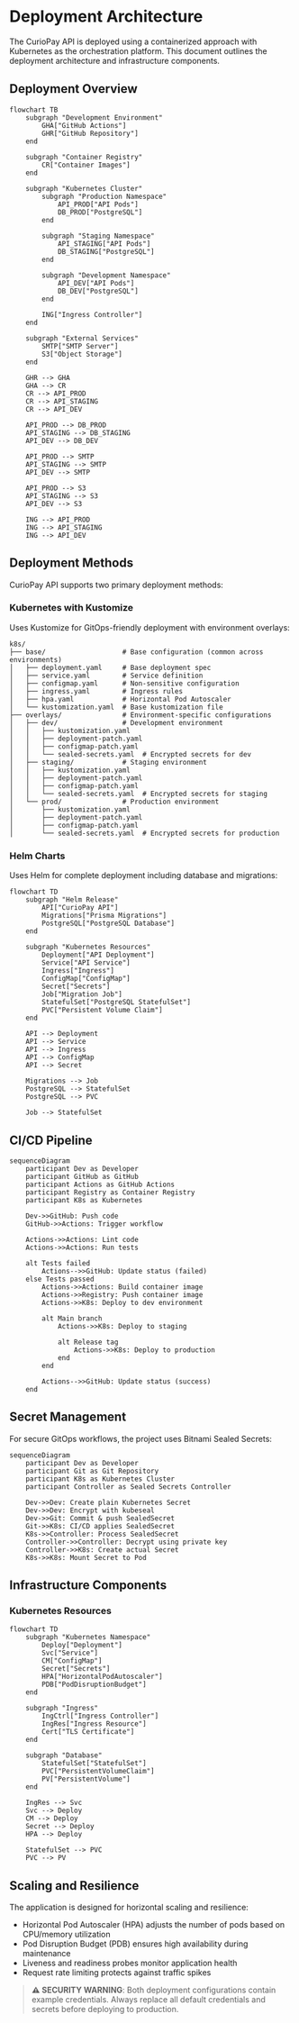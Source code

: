 # Deployment Architecture

The CurioPay API is deployed using a containerized approach with Kubernetes as the orchestration platform. This document outlines the deployment architecture and infrastructure components.

## Deployment Overview

```mermaid
flowchart TB
    subgraph "Development Environment"
        GHA["GitHub Actions"]
        GHR["GitHub Repository"]
    end

    subgraph "Container Registry"
        CR["Container Images"]
    end

    subgraph "Kubernetes Cluster"
        subgraph "Production Namespace"
            API_PROD["API Pods"]
            DB_PROD["PostgreSQL"]
        end

        subgraph "Staging Namespace"
            API_STAGING["API Pods"]
            DB_STAGING["PostgreSQL"]
        end

        subgraph "Development Namespace"
            API_DEV["API Pods"]
            DB_DEV["PostgreSQL"]
        end

        ING["Ingress Controller"]
    end

    subgraph "External Services"
        SMTP["SMTP Server"]
        S3["Object Storage"]
    end

    GHR --> GHA
    GHA --> CR
    CR --> API_PROD
    CR --> API_STAGING
    CR --> API_DEV

    API_PROD --> DB_PROD
    API_STAGING --> DB_STAGING
    API_DEV --> DB_DEV

    API_PROD --> SMTP
    API_STAGING --> SMTP
    API_DEV --> SMTP

    API_PROD --> S3
    API_STAGING --> S3
    API_DEV --> S3

    ING --> API_PROD
    ING --> API_STAGING
    ING --> API_DEV
```

## Deployment Methods

CurioPay API supports two primary deployment methods:

### Kubernetes with Kustomize

Uses Kustomize for GitOps-friendly deployment with environment overlays:

```
k8s/
├── base/                   # Base configuration (common across environments)
│   ├── deployment.yaml     # Base deployment spec
│   ├── service.yaml        # Service definition
│   ├── configmap.yaml      # Non-sensitive configuration
│   ├── ingress.yaml        # Ingress rules
│   ├── hpa.yaml            # Horizontal Pod Autoscaler
│   └── kustomization.yaml  # Base kustomization file
├── overlays/               # Environment-specific configurations
│   ├── dev/                # Development environment
│   │   ├── kustomization.yaml
│   │   ├── deployment-patch.yaml
│   │   ├── configmap-patch.yaml
│   │   └── sealed-secrets.yaml  # Encrypted secrets for dev
│   ├── staging/            # Staging environment
│   │   ├── kustomization.yaml
│   │   ├── deployment-patch.yaml
│   │   ├── configmap-patch.yaml
│   │   └── sealed-secrets.yaml  # Encrypted secrets for staging
│   └── prod/               # Production environment
│       ├── kustomization.yaml
│       ├── deployment-patch.yaml
│       ├── configmap-patch.yaml
│       └── sealed-secrets.yaml  # Encrypted secrets for production
```

### Helm Charts

Uses Helm for complete deployment including database and migrations:

```mermaid
flowchart TD
    subgraph "Helm Release"
        API["CurioPay API"]
        Migrations["Prisma Migrations"]
        PostgreSQL["PostgreSQL Database"]
    end

    subgraph "Kubernetes Resources"
        Deployment["API Deployment"]
        Service["API Service"]
        Ingress["Ingress"]
        ConfigMap["ConfigMap"]
        Secret["Secrets"]
        Job["Migration Job"]
        StatefulSet["PostgreSQL StatefulSet"]
        PVC["Persistent Volume Claim"]
    end

    API --> Deployment
    API --> Service
    API --> Ingress
    API --> ConfigMap
    API --> Secret

    Migrations --> Job
    PostgreSQL --> StatefulSet
    PostgreSQL --> PVC

    Job --> StatefulSet
```

## CI/CD Pipeline

```mermaid
sequenceDiagram
    participant Dev as Developer
    participant GitHub as GitHub
    participant Actions as GitHub Actions
    participant Registry as Container Registry
    participant K8s as Kubernetes

    Dev->>GitHub: Push code
    GitHub->>Actions: Trigger workflow

    Actions->>Actions: Lint code
    Actions->>Actions: Run tests

    alt Tests failed
        Actions-->>GitHub: Update status (failed)
    else Tests passed
        Actions->>Actions: Build container image
        Actions->>Registry: Push container image
        Actions->>K8s: Deploy to dev environment

        alt Main branch
            Actions->>K8s: Deploy to staging

            alt Release tag
                Actions->>K8s: Deploy to production
            end
        end

        Actions-->>GitHub: Update status (success)
    end
```

## Secret Management

For secure GitOps workflows, the project uses Bitnami Sealed Secrets:

```mermaid
sequenceDiagram
    participant Dev as Developer
    participant Git as Git Repository
    participant K8s as Kubernetes Cluster
    participant Controller as Sealed Secrets Controller

    Dev->>Dev: Create plain Kubernetes Secret
    Dev->>Dev: Encrypt with kubeseal
    Dev->>Git: Commit & push SealedSecret
    Git->>K8s: CI/CD applies SealedSecret
    K8s->>Controller: Process SealedSecret
    Controller->>Controller: Decrypt using private key
    Controller->>K8s: Create actual Secret
    K8s->>K8s: Mount Secret to Pod
```

## Infrastructure Components

### Kubernetes Resources

```mermaid
flowchart TD
    subgraph "Kubernetes Namespace"
        Deploy["Deployment"]
        Svc["Service"]
        CM["ConfigMap"]
        Secret["Secrets"]
        HPA["HorizontalPodAutoscaler"]
        PDB["PodDisruptionBudget"]
    end

    subgraph "Ingress"
        IngCtrl["Ingress Controller"]
        IngRes["Ingress Resource"]
        Cert["TLS Certificate"]
    end

    subgraph "Database"
        StatefulSet["StatefulSet"]
        PVC["PersistentVolumeClaim"]
        PV["PersistentVolume"]
    end

    IngRes --> Svc
    Svc --> Deploy
    CM --> Deploy
    Secret --> Deploy
    HPA --> Deploy

    StatefulSet --> PVC
    PVC --> PV
```

## Scaling and Resilience

The application is designed for horizontal scaling and resilience:

- Horizontal Pod Autoscaler (HPA) adjusts the number of pods based on CPU/memory utilization
- Pod Disruption Budget (PDB) ensures high availability during maintenance
- Liveness and readiness probes monitor application health
- Request rate limiting protects against traffic spikes

> **⚠️ SECURITY WARNING**: Both deployment configurations contain example credentials. Always replace all default credentials and secrets before deploying to production.
